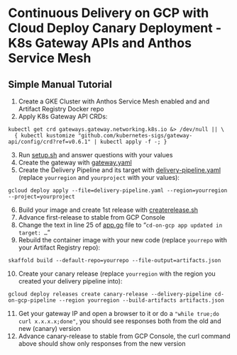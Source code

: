 # Continuous Delivery on GCP with Cloud Deploy Canary Deployment - K8s Gateway APIs and Anthos Service Mesh

## Simple Manual Tutorial

1. Create a GKE Cluster with Anthos Service Mesh enabled and and Artifact Registry Docker repo
2. Apply K8s Gateway API CRDs:
```
kubectl get crd gateways.gateway.networking.k8s.io &> /dev/null || \
  { kubectl kustomize "github.com/kubernetes-sigs/gateway-api/config/crd?ref=v0.6.1" | kubectl apply -f -; }
```
3. Run [setup.sh](setup.sh) and answer questions with your values
4. Create the gateway with [gateway.yaml](gateway.yaml)
5. Create the Delivery Pipeline and its target with [delivery-pipeline.yaml](delivery-pipeline.yaml) (replace `yourregion` and `yourproject` with your values):
```
gcloud deploy apply --file=delivery-pipeline.yaml --region=yourregion --project=yourproject
```
6. Build your image and create 1st release with [createrelease.sh](createrelease.sh)
7. Advance first-release to stable from GCP Console
8. Change the text in line 25 of [app.go](cdongcp-app/app.go) file to “`cd-on-gcp app updated in target: …`”
9. Rebuild the container image with your new code (replace `yourrepo` with your Artifact Registry repo):
```
skaffold build --default-repo=yourrepo --file-output=artifacts.json
```
10. Create your canary release (replace `yourregion` with the region you created your delivery pipeline into):
```
gcloud deploy releases create canary-release --delivery-pipeline cd-on-gcp-pipeline --region yourregion --build-artifacts artifacts.json
```
11. Get your gateway IP and open a browser to it or do a `"while true;do curl x.x.x.x;done"`, you should see responses both from the old and new (canary) version
12. Advance canary-release to stable from GCP Console, the curl command above should show only responses from the new version
